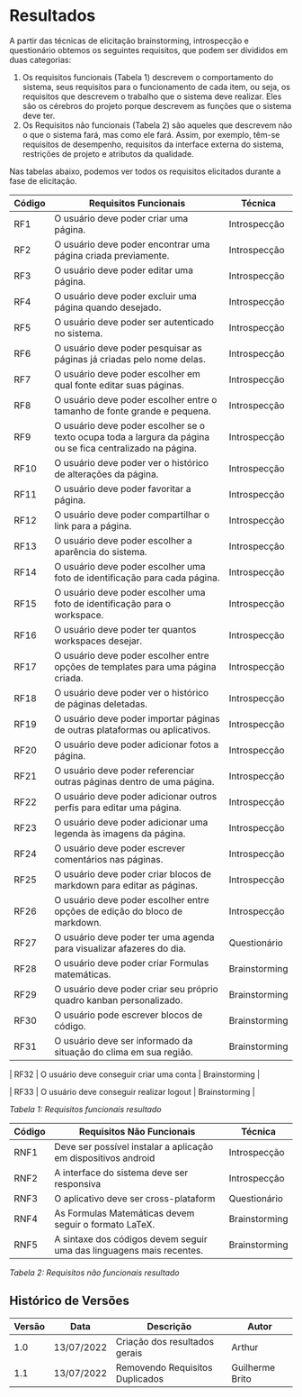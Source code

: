 # Resultados

A partir das técnicas de elicitação brainstorming, introspecção e questionário obtemos os seguintes requisitos, que podem ser divididos em duas categorias:
1.  Os requisitos funcionais (Tabela 1) descrevem o comportamento do sistema, seus requisitos para o funcionamento de cada item, ou seja, os requisitos que descrevem o trabalho que o sistema deve realizar. Eles são os cérebros do projeto porque descrevem as funções que o sistema deve ter.
2.  Os Requisitos não funcionais (Tabela 2) são aqueles que descrevem não o que o sistema fará, mas como ele fará. Assim, por exemplo, têm-se requisitos de desempenho, requisitos da interface externa do sistema, restrições de projeto e atributos da qualidade. 

Nas tabelas abaixo, podemos ver todos os requisitos elicitados durante a fase de elicitação.

| Código | Requisitos Funcionais                                                                                      | Técnica       |
| ------ |------------------------------------------------------------------------------------------------------------| ------------- |
| RF1    | O usuário deve poder criar uma página.                                                                     | Introspecção  |
| RF2    | O usuário deve poder encontrar uma página criada previamente.                                              | Introspecção  |
| RF3    | O usuário deve poder editar uma página.                                                                    | Introspecção  |
| RF4    | O usuário deve poder excluir uma página quando desejado.                                                   | Introspecção  |
| RF5    | O usuário deve poder ser autenticado no sistema.                                                           | Introspecção  |
| RF6    | O usuário deve poder pesquisar as páginas já criadas pelo nome delas.                                      | Introspecção  |
| RF7    | O usuário deve poder escolher em qual fonte editar suas páginas.                                           | Introspecção  |
| RF8    | O usuário deve poder escolher entre o tamanho de fonte grande e pequena.                                   | Introspecção  |
| RF9    | O usuário deve poder escolher se o texto ocupa toda a largura da página ou se fica centralizado na página. | Introspecção  |
| RF10   | O usuário deve poder ver o histórico de alterações da página.                                              | Introspecção  |
| RF11   | O usuário deve poder favoritar a página.                                                                   | Introspecção  |
| RF12   | O usuário deve poder compartilhar o link para a página.                                                    | Introspecção  |
| RF13   | O usuário deve poder escolher a aparência do sistema.                                                      | Introspecção  |
| RF14   | O usuário deve poder escolher uma foto de identificação para cada página.                                  | Introspecção  |
| RF15   | O usuário deve poder escolher uma foto de identificação para o workspace.                                  | Introspecção  |
| RF16   | O usuário deve poder ter quantos workspaces desejar.                                                       | Introspecção  |
| RF17   | O usuário deve poder escolher entre opções de templates para uma página criada.                            | Introspecção  |
| RF18   | O usuário deve poder ver o histórico de páginas deletadas.                                                 | Introspecção  |
| RF19   | O usuário deve poder importar páginas de outras plataformas ou aplicativos.                                | Introspecção  |
| RF20   | O usuário deve poder adicionar fotos a página.                                                             | Introspecção  |
| RF21   | O usuário deve poder referenciar outras páginas dentro de uma página.                                      | Introspecção  |
| RF22   | O usuário deve poder adicionar outros perfis para editar uma página.                                       | Introspecção  |
| RF23   | O usuário deve poder adicionar uma legenda às imagens da página.                                           | Introspecção  |
| RF24   | O usuário deve poder escrever comentários nas páginas.                                                     | Introspecção  |
| RF25   | O usuário deve poder criar blocos de markdown para editar as páginas.                                      | Introspecção  |
| RF26   | O usuário deve poder escolher entre opções de edição do bloco de markdown.                                 | Introspecção  |
| RF27   | O usuário deve poder ter uma agenda para visualizar afazeres do dia.                                       | Questionário  |
| RF28   | O usuário deve poder criar Formulas matemáticas.                                                           | Brainstorming |
| RF29   | O usuário deve poder criar seu próprio quadro kanban personalizado.                                        | Brainstorming |
| RF30   | O usuário pode escrever blocos de código.                                                                  | Brainstorming |
| RF31   | O usuário deve ser informado da situação do clima em sua região.                                           | Brainstorming |

| RF32   | O usuário deve conseguir criar uma conta                                         | Brainstorming |

| RF33   | O usuário deve conseguir realizar logout                                          | Brainstorming |

_Tabela 1: Requisitos funcionais resultado_

| Código | Requisitos Não Funcionais                                            | Técnica       |
| ------ | -------------------------------------------------------------------- | ------------- |
| RNF1   | Deve ser possível instalar a aplicação em dispositivos android       | Introspecção  |
| RNF2   | A interface do sistema deve ser responsiva                           | Introspecção  |
| RNF3   | O aplicativo deve ser cross-plataform                                | Questionário  |
| RNF4   | As Formulas Matemáticas devem seguir o formato LaTeX.                | Brainstorming |
| RNF5   | A sintaxe dos códigos devem seguir uma das linguagens mais recentes. | Brainstorming |

_Tabela 2: Requisitos não funcionais resultado_

## Histórico de Versões

| Versão | Data       | Descrição                     | Autor  |
| ------ | ---------- | ----------------------------- | ------ |
| 1.0    | 13/07/2022 | Criação dos resultados gerais | Arthur |
| 1.1    | 13/07/2022 | Removendo Requisitos Duplicados | Guilherme Brito |